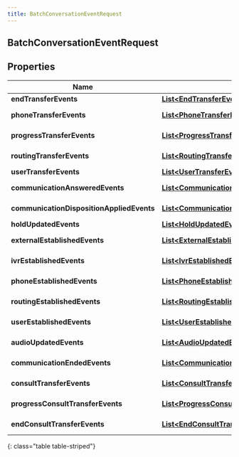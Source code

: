 ```yaml
---
title: BatchConversationEventRequest
---
```

## BatchConversationEventRequest


## Properties

| Name | Type | Description | Notes |
| ------------ | ------------- | ------------- | ------------- |
| **endTransferEvents** | <!----><!---->[**List&lt;EndTransferEvent&gt;**](EndTransferEvent.html)<!----> | EndTransfer events for this batch |  [optional] |
| **phoneTransferEvents** | <!----><!---->[**List&lt;PhoneTransferEvent&gt;**](PhoneTransferEvent.html)<!----> | PhoneTransfer events for this batch |  [optional] |
| **progressTransferEvents** | <!----><!---->[**List&lt;ProgressTransferEvent&gt;**](ProgressTransferEvent.html)<!----> | ProgressTransfer events for this batch |  [optional] |
| **routingTransferEvents** | <!----><!---->[**List&lt;RoutingTransferEvent&gt;**](RoutingTransferEvent.html)<!----> | RoutingTransfer events for this batch |  [optional] |
| **userTransferEvents** | <!----><!---->[**List&lt;UserTransferEvent&gt;**](UserTransferEvent.html)<!----> | UserTransfer events for this batch |  [optional] |
| **communicationAnsweredEvents** | <!----><!---->[**List&lt;CommunicationAnsweredEvent&gt;**](CommunicationAnsweredEvent.html)<!----> | CommunicationAnswered events for this batch |  [optional] |
| **communicationDispositionAppliedEvents** | <!----><!---->[**List&lt;CommunicationDispositionAppliedEvent&gt;**](CommunicationDispositionAppliedEvent.html)<!----> | CommunicationDispositionApplied events for this batch |  [optional] |
| **holdUpdatedEvents** | <!----><!---->[**List&lt;HoldUpdatedEvent&gt;**](HoldUpdatedEvent.html)<!----> | HoldUpdated events for this batch |  [optional] |
| **externalEstablishedEvents** | <!----><!---->[**List&lt;ExternalEstablishedEvent&gt;**](ExternalEstablishedEvent.html)<!----> | ExternalEstablished events for this batch |  [optional] |
| **ivrEstablishedEvents** | <!----><!---->[**List&lt;IvrEstablishedEvent&gt;**](IvrEstablishedEvent.html)<!----> | IvrEstablished events for this batch |  [optional] |
| **phoneEstablishedEvents** | <!----><!---->[**List&lt;PhoneEstablishedEvent&gt;**](PhoneEstablishedEvent.html)<!----> | PhoneEstablished events for this batch |  [optional] |
| **routingEstablishedEvents** | <!----><!---->[**List&lt;RoutingEstablishedEvent&gt;**](RoutingEstablishedEvent.html)<!----> | RoutingEstablished events for this batch |  [optional] |
| **userEstablishedEvents** | <!----><!---->[**List&lt;UserEstablishedEvent&gt;**](UserEstablishedEvent.html)<!----> | UserEstablished events for this batch |  [optional] |
| **audioUpdatedEvents** | <!----><!---->[**List&lt;AudioUpdatedEvent&gt;**](AudioUpdatedEvent.html)<!----> | AudioUpdated events for this batch |  [optional] |
| **communicationEndedEvents** | <!----><!---->[**List&lt;CommunicationEndedEvent&gt;**](CommunicationEndedEvent.html)<!----> | CommunicationEnded events for this batch |  [optional] |
| **consultTransferEvents** | <!----><!---->[**List&lt;ConsultTransferEvent&gt;**](ConsultTransferEvent.html)<!----> | ConsultTransfer events for this batch |  [optional] |
| **progressConsultTransferEvents** | <!----><!---->[**List&lt;ProgressConsultTransferEvent&gt;**](ProgressConsultTransferEvent.html)<!----> | ProgressConsultTransfer events for this batch |  [optional] |
| **endConsultTransferEvents** | <!----><!---->[**List&lt;EndConsultTransferEvent&gt;**](EndConsultTransferEvent.html)<!----> | EndConsultTransfer events for this batch |  [optional] |
{: class="table table-striped"}



